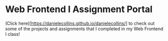 # Web Frontend I Assignment Portal

(Click here)[https://danielecollins.github.io/danielecollins/] to check out some of the projects and assignments that I completed in my Web Frontend I class!
